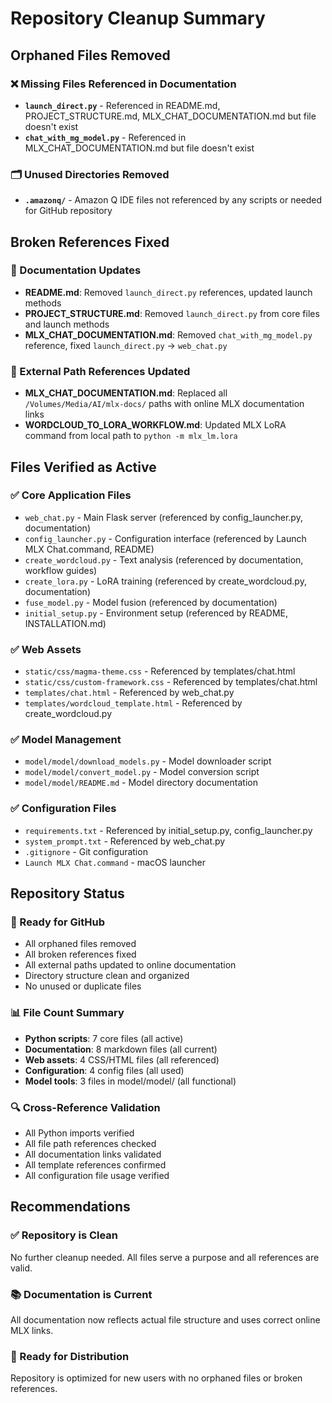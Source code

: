 # Repository Cleanup Summary

## Orphaned Files Removed

### ❌ Missing Files Referenced in Documentation
- **`launch_direct.py`** - Referenced in README.md, PROJECT_STRUCTURE.md, MLX_CHAT_DOCUMENTATION.md but file doesn't exist
- **`chat_with_mg_model.py`** - Referenced in MLX_CHAT_DOCUMENTATION.md but file doesn't exist

### 🗂️ Unused Directories Removed
- **`.amazonq/`** - Amazon Q IDE files not referenced by any scripts or needed for GitHub repository

## Broken References Fixed

### 📝 Documentation Updates
- **README.md**: Removed `launch_direct.py` references, updated launch methods
- **PROJECT_STRUCTURE.md**: Removed `launch_direct.py` from core files and launch methods
- **MLX_CHAT_DOCUMENTATION.md**: Removed `chat_with_mg_model.py` reference, fixed `launch_direct.py` → `web_chat.py`

### 🔗 External Path References Updated
- **MLX_CHAT_DOCUMENTATION.md**: Replaced all `/Volumes/Media/AI/mlx-docs/` paths with online MLX documentation links
- **WORDCLOUD_TO_LORA_WORKFLOW.md**: Updated MLX LoRA command from local path to `python -m mlx_lm.lora`

## Files Verified as Active

### ✅ Core Application Files
- `web_chat.py` - Main Flask server (referenced by config_launcher.py, documentation)
- `config_launcher.py` - Configuration interface (referenced by Launch MLX Chat.command, README)
- `create_wordcloud.py` - Text analysis (referenced by documentation, workflow guides)
- `create_lora.py` - LoRA training (referenced by create_wordcloud.py, documentation)
- `fuse_model.py` - Model fusion (referenced by documentation)
- `initial_setup.py` - Environment setup (referenced by README, INSTALLATION.md)

### ✅ Web Assets
- `static/css/magma-theme.css` - Referenced by templates/chat.html
- `static/css/custom-framework.css` - Referenced by templates/chat.html
- `templates/chat.html` - Referenced by web_chat.py
- `templates/wordcloud_template.html` - Referenced by create_wordcloud.py

### ✅ Model Management
- `model/model/download_models.py` - Model downloader script
- `model/model/convert_model.py` - Model conversion script
- `model/model/README.md` - Model directory documentation

### ✅ Configuration Files
- `requirements.txt` - Referenced by initial_setup.py, config_launcher.py
- `system_prompt.txt` - Referenced by web_chat.py
- `.gitignore` - Git configuration
- `Launch MLX Chat.command` - macOS launcher

## Repository Status

### 🎯 Ready for GitHub
- All orphaned files removed
- All broken references fixed
- All external paths updated to online documentation
- Directory structure clean and organized
- No unused or duplicate files

### 📊 File Count Summary
- **Python scripts**: 7 core files (all active)
- **Documentation**: 8 markdown files (all current)
- **Web assets**: 4 CSS/HTML files (all referenced)
- **Configuration**: 4 config files (all used)
- **Model tools**: 3 files in model/model/ (all functional)

### 🔍 Cross-Reference Validation
- All Python imports verified
- All file path references checked
- All documentation links validated
- All template references confirmed
- All configuration file usage verified

## Recommendations

### ✅ Repository is Clean
No further cleanup needed. All files serve a purpose and all references are valid.

### 📚 Documentation is Current
All documentation now reflects actual file structure and uses correct online MLX links.

### 🚀 Ready for Distribution
Repository is optimized for new users with no orphaned files or broken references.